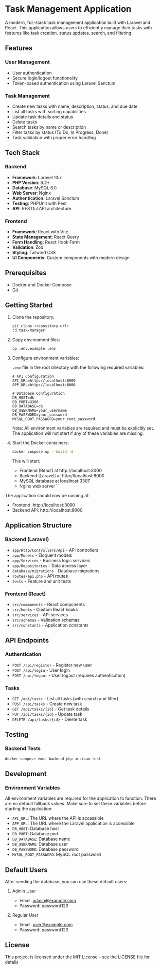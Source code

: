 # Task Management Application

A modern, full-stack task management application built with Laravel and React. This application allows users to efficiently manage their tasks with features like task creation, status updates, search, and filtering.

## Features

### User Management
- User authentication
- Secure login/logout functionality
- Token-based authentication using Laravel Sanctum

### Task Management
- Create new tasks with name, description, status, and due date
- List all tasks with sorting capabilities
- Update task details and status
- Delete tasks
- Search tasks by name or description
- Filter tasks by status (To Do, In Progress, Done)
- Task validation with proper error handling

## Tech Stack

### Backend
- **Framework**: Laravel 10.x
- **PHP Version**: 8.2+
- **Database**: MySQL 8.0
- **Web Server**: Nginx
- **Authentication**: Laravel Sanctum
- **Testing**: PHPUnit with Pest
- **API**: RESTful API architecture

### Frontend
- **Framework**: React with Vite
- **State Management**: React Query
- **Form Handling**: React Hook Form
- **Validation**: Zod
- **Styling**: Tailwind CSS
- **UI Components**: Custom components with modern design

## Prerequisites

- Docker and Docker Compose
- Git

## Getting Started

1. Clone the repository:
   ```bash
   git clone <repository-url>
   cd task-manager
   ```

2. Copy environment files:
   ```bash
   cp .env.example .env
   ```

3. Configure environment variables:
   
   `.env` file in the root directory with the following required variables:
   ```env
   # API Configuration
   API_URL=http://localhost:8000
   APP_URL=http://localhost:8000

   # Database Configuration
   DB_HOST=db
   DB_PORT=3306
   DB_DATABASE=db
   DB_USERNAME=your_username
   DB_PASSWORD=your_password
   MYSQL_ROOT_PASSWORD=your_root_password
   ```

   Note: All environment variables are required and must be explicitly set. The application will not start if any of these variables are missing.

4. Start the Docker containers:
   ```bash
   docker compose up --build -d
   ```

   This will start:
   - Frontend (React) at http://localhost:3000
   - Backend (Laravel) at http://localhost:8000
   - MySQL database at localhost:3307
   - Nginx web server
``

The application should now be running at:
- Frontend: http://localhost:3000
- Backend API: http://localhost:8000

## Application Structure

### Backend (Laravel)
- `app/Http/Controllers/Api` - API controllers
- `app/Models` - Eloquent models
- `app/Services` - Business logic services
- `app/Repositories` - Data access layer
- `database/migrations` - Database migrations
- `routes/api.php` - API routes
- `tests` - Feature and unit tests

### Frontend (React)
- `src/components` - React components
- `src/hooks` - Custom React hooks
- `src/services` - API services
- `src/schemas` - Validation schemas
- `src/constants` - Application constants

## API Endpoints

### Authentication
- `POST /api/register` - Register new user
- `POST /api/login` - User login
- `POST /api/logout` - User logout (requires authentication)

### Tasks
- `GET /api/tasks` - List all tasks (with search and filter)
- `POST /api/tasks` - Create new task
- `GET /api/tasks/{id}` - Get task details
- `PUT /api/tasks/{id}` - Update task
- `DELETE /api/tasks/{id}` - Delete task

## Testing

### Backend Tests
```bash
docker compose exec backend php artisan test
```

## Development

### Environment Variables
All environment variables are required for the application to function. There are no default fallback values. Make sure to set these variables before starting the application:

- `API_URL`: The URL where the API is accessible
- `APP_URL`: The URL where the Laravel application is accessible
- `DB_HOST`: Database host
- `DB_PORT`: Database port
- `DB_DATABASE`: Database name
- `DB_USERNAME`: Database user
- `DB_PASSWORD`: Database password
- `MYSQL_ROOT_PASSWORD`: MySQL root password

## Default Users

After seeding the database, you can use these default users:

1. Admin User
   - Email: admin@example.com
   - Password: password123

2. Regular User
   - Email: user@example.com
   - Password: password123

## License

This project is licensed under the MIT License - see the LICENSE file for details 